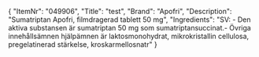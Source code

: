 {
  "ItemNr": "049906",
  "Title": "test",
  "Brand": "Apofri",
  "Description": "Sumatriptan Apofri, filmdragerad tablett 50 mg",
  "Ingredients": "SV: - Den aktiva substansen är sumatriptan 50 mg som sumatriptansuccinat.- Övriga innehållsämnen hjälpämnen är laktosmonohydrat, mikrokristallin cellulosa, pregelatinerad stärkelse, kroskarmellosnatr"
}